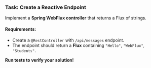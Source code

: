### Task: Create a Reactive Endpoint

Implement a **Spring WebFlux controller** that returns a Flux of strings.

#### Requirements:
- Create a `@RestController` with `/api/messages` endpoint.
- The endpoint should return a **Flux<String>** containing `"Hello"`, `"WebFlux"`, `"Students"`.

**Run tests to verify your solution!**
